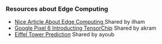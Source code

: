 ### Resources about Edge Computing
- [Nice Article About Edge Computing ](https://medium.com/@miccowang/what-is-edge-computing-f997c0ab39fc) Shared by ilham
- [Google Pixel 6 Introducting TensorChip](https://blog.google/products/pixel/google-tensor-debuts-new-pixel-6-fall/) Shared by akram
- [Eiffel Tower Prediction](https://github.com/Nithya-Vasudevan/Eiffel-Tower-Prediction) Shared by ayoub
